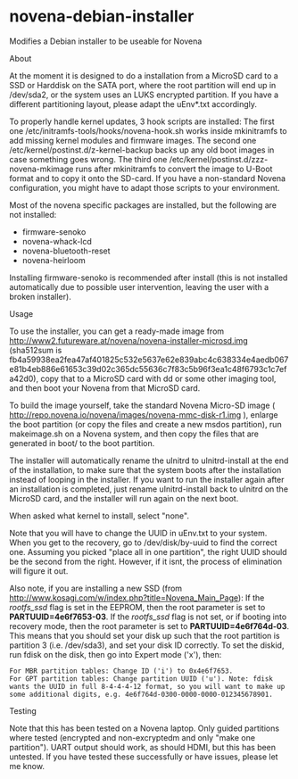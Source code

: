 # novena-debian-installer
Modifies a Debian installer to be useable for Novena

About

At the moment it is designed to do a installation from a MicroSD card to a SSD or Harddisk on the SATA port, where the root partition will end up in /dev/sda2, or the system uses an LUKS encrypted partition.
If you have a different partitioning layout, please adapt the uEnv*.txt accordingly.

To properly handle kernel updates, 3 hook scripts are installed:
The first one /etc/initramfs-tools/hooks/novena-hook.sh works inside mkinitramfs to add missing kernel modules and firmware images. The second one /etc/kernel/postinst.d/z-kernel-backup backs up any old boot images in case something goes wrong. The third one /etc/kernel/postinst.d/zzz-novena-mkimage runs after mkinitramfs to convert the image to U-Boot format and to copy it onto the SD-card. If you have a non-standard Novena configuration, you might have to adapt those scripts to your environment.

Most of the novena specific packages are installed, but the following are not installed:

 - firmware-senoko
 - novena-whack-lcd
 - novena-bluetooth-reset
 - novena-heirloom

Installing firmware-senoko is recommended after install (this is not installed automatically due to possible user intervention, leaving the user with a broken installer).

Usage

To use the installer, you can get a ready-made image from http://www2.futureware.at/novena/novena-installer-microsd.img (sha512sum is fb4a59938ea2fea47af401825c532e5637e62e839abc4c638334e4aedb067e81b4eb886e61653c39d02c365dc55636c7f83c5b96f3ea1c48f6793c1c7efa42d0), copy that to a MicroSD card with dd or some other imaging tool, and then boot your Novena from that MicroSD card.

To build the image yourself, take the standard Novena Micro-SD image ( http://repo.novena.io/novena/images/novena-mmc-disk-r1.img ), enlarge the boot partition (or copy the files and create a new msdos partition), run makeimage.sh on a Novena system, and then copy the files that are generated in boot/ to the boot partition.

The installer will automatically rename the uInitrd to uInitrd-install at the end of the installation, to make sure that the system boots after the installation instead of looping in the installer.
If you want to run the installer again after an installation is completed, just rename uInitrd-install back to uInitrd on the MicroSD card, and the installer will run again on the next boot.

When asked what kernel to install, select "none".

Note that you will have to change the UUID in uEnv.txt to your system. When you get to the recovery, go to /dev/disk/by-uuid to find the correct one. Assuming you picked "place all in one partition", the right UUID should be the second from the right. However, if it isnt, the process of elimination will figure it out.

Also note, if you are installing a new SSD (from http://www.kosagi.com/w/index.php?title=Novena_Main_Page):
If the *rootfs_ssd* flag is set in the EEPROM, then the root parameter is set to **PARTUUID=4e6f7653-03**. If the *rootfs_ssd* flag is not set, or if booting into recovery mode, then the root parameter is set to **PARTUUID=4e6f764d-03**. This means that you should set your disk up such that the root partition is partition 3 (i.e. /dev/sda3), and set your disk ID correctly. To set the diskid, run fdisk on the disk, then go into Expert mode ('x'), then:

    For MBR partition tables: Change ID ('i') to 0x4e6f7653.
    For GPT partition tables: Change partition UUID ('u'). Note: fdisk wants the UUID in full 8-4-4-4-12 format, so you will want to make up some additional digits, e.g. 4e6f764d-0300-0000-0000-012345678901.

Testing

Note that this has been tested on a Novena laptop. Only guided partitions where tested (encrypted and non-excryptedm and only "make one partition"). UART output should work, as should HDMI, but this has been untested. If you have tested these successfully or have issues, please let me know.
